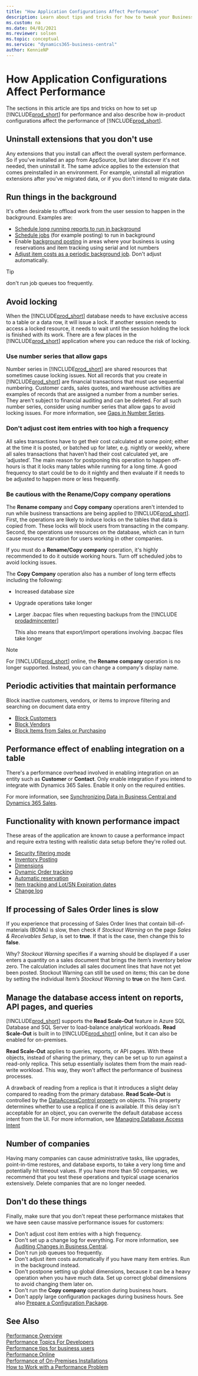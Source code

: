 ```yaml
---
title: "How Application Configurations Affect Performance"
description: Learn about tips and tricks for how to tweak your Business Central performance.
ms.custom: na
ms.date: 04/01/2021
ms.reviewer: solsen
ms.topic: conceptual
ms.service: "dynamics365-business-central"
author: KennieNP
---
```


# How Application Configurations Affect Performance

The sections in this article are tips and tricks on how to set up [!INCLUDE[prod_short](../developer/includes/prod_short.md)] for performance and also describe how in-product configurations affect the performance of [!INCLUDE[prod_short](../developer/includes/prod_short.md)].  

## Uninstall extensions that you don't use

Any extensions that you install can affect the overall system performance. So if you've installed an app from AppSource, but later discover it's not needed, then uninstall it. The same advice applies to the extension that comes preinstalled in an environment. For example, uninstall all migration extensions after you've migrated data, or if you don't intend to migrate data.

## Run things in the background

It's often desirable to offload work from the user session to happen in the background. Examples are:

- [Schedule long running reports to run in background](/dynamics365/business-central/ui-work-report#ScheduleReport)
- [Schedule jobs](/dynamics365/business-central/admin-job-queues-schedule-tasks) (for example posting) to run in background
- Enable [background posting](/dynamics365/business-central/ui-batch-posting) in areas where your business is using reservations and item tracking using serial and lot numbers
- [Adjust item costs as a periodic background job](/dynamics365/business-central/finance-adjust-reconcile-inventory-cost-job-queue). Don't adjust automatically. 

> [!TIP]  
> don't run job queues too frequently.

## Avoid locking

When the [!INCLUDE[prod_short](../developer/includes/prod_short.md)] database needs to have exclusive access to a table or a data row, it will issue a lock. If another session needs to access a locked resource, it needs to wait until the session holding the lock is finished with its work. There are a few places in the [!INCLUDE[prod_short](../developer/includes/prod_short.md)] application where you can reduce the risk of locking. 

### Use number series that allow gaps

Number series in [!INCLUDE[prod_short](../developer/includes/prod_short.md)] are shared resources that sometimes cause locking issues. Not all records that you create in [!INCLUDE[prod_short](../developer/includes/prod_short.md)] are financial transactions that must use sequential numbering. Customer cards, sales quotes, and warehouse activities are examples of records that are assigned a number from a number series. They aren't subject to financial auditing and can be deleted. For all such number series, consider using number series that allow gaps to avoid locking issues. For more information, see [Gaps in Number Series](/dynamics365/business-central/ui-create-number-series#gaps-in-number-series).

### Don't adjust cost item entries with too high a frequency
All sales transactions have to get their cost calculated at some point; either at the time it is posted, or batched up for later, e.g. nightly or weekly, where all sales transactions that haven’t had their cost calculated yet, are ‘adjusted’. The main reason for postponing this operation to happen off-hours is that it locks many tables while running for a long time. A good frequency to start could be to do it nightly and then evaluate if it needs to be adjusted to happen more or less frequently.

### Be cautious with the **Rename/Copy company** operations

The **Rename company** and **Copy company** operations aren't intended to run while business transactions are being applied to [!INCLUDE[prod_short](../developer/includes/prod_short.md)]. First, the operations are likely to induce locks on the tables that data is copied from. These locks will block users from transacting in the company. Second, the operations use resources on the database, which can in turn cause resource starvation for users working in other companies.  

If you must do a **Rename/Copy company** operation, it's highly recommended to do it outside working hours. Turn off scheduled jobs to avoid locking issues.

The **Copy Company** operation also has a number of long term effects including the following:

- Increased database size
- Upgrade operations take longer
- Larger .bacpac files when requesting backups from the [!INCLUDE [prodadmincenter](../developer/includes/prodadmincenter.md)]

    This also means that export/import operations involving .bacpac files take longer

> [!NOTE]
> For [!INCLUDE[prod_short](../developer/includes/prod_short.md)] online, the **Rename company** operation is no longer supported. Instead, you can change a company's display name.

## Periodic activities that maintain performance

Block inactive customers, vendors, or items to improve filtering and searching on document data entry

- [Block Customers](/dynamics365/business-central/receivables-how-block-customers)  
- [Block Vendors](/dynamics365/business-central/payables-how-block-vendors)  
- [Block Items from Sales or Purchasing](/dynamics365/business-central/inventory-how-block-items)  

## Performance effect of enabling integration on a table

There's a performance overhead involved in enabling integration on an entity such as **Customer** or **Contact**. Only enable integration if you intend to integrate with Dynamics 365 Sales. Enable it only on the required entities. 

For more information, see [Synchronizing Data in Business Central and Dynamics 365 Sales](/dynamics365/business-central/admin-synchronizing-business-central-and-sales). <!-- change with CDS integration in spring 2020 -->

## Functionality with known performance impact

These areas of the application are known to cause a performance impact and require extra testing with realistic data setup before they're rolled out. 

- [Security filtering mode](../security/security-filters.md#PerformanceImpact)  
- [Inventory Posting](/dynamics365/business-central/design-details-inventory-posting)  
- [Dimensions](/dynamics365/business-central/finance-dimensions)  
- [Dynamic Order tracking](/dynamics365/business-central/design-details-reservation-order-tracking-and-action-messaging)  
- [Automatic reservation](/dynamics365/business-central/design-details-reservation-order-tracking-and-action-messaging)  
- [Item tracking and Lot/SN Expiration dates](/dynamics365/business-central/inventory-how-work-item-tracking)  
- [Change log](/dynamics365/business-central/across-log-changes)  

## If processing of Sales Order lines is slow
If you experience that processing of Sales Order lines that contain bill-of-materials (BOMs) is slow, then check if _Stockout Warning_ on the page  _Sales & Receivables Setup_, is set to **true**. If that is the case, then change this to **false**.

Why? 
_Stockout Warning_ specifies if a warning should be displayed if a user enters a quantity on a sales document that brings the item’s inventory below zero. The calculation includes all sales document lines that have not yet been posted. Stockout Warning can still be used on items; this can be done by setting the individual Item’s _Stockout Warning_ to **true** on the Item Card. 

## Manage the database access intent on reports, API pages, and queries

[!INCLUDE[prod_short](../developer/includes/prod_short.md)] supports the **Read Scale-Out** feature in Azure SQL Database and SQL Server to load-balance analytical workloads. **Read Scale-Out** is built in to [!INCLUDE[prod_short](../developer/includes/prod_short.md)] online, but it can also be enabled for on-premises.

**Read Scale-Out** applies to queries, reports, or API pages. With these objects, instead of sharing the primary, they can be set up to run against a read-only replica. This setup essentially isolates them from the main read-write workload. This way, they won't affect the performance of business processes.

A drawback of reading from a replica is that it introduces a slight delay compared to reading from the primary database. **Read Scale-Out** is controlled by the [DataAccessControl property](../developer/properties/devenv-dataaccessintent-property.md) on objects. This property determines whether to use a replica if one is available. If this delay isn't acceptable for an object, you can overwrite the default database access intent from the UI. For more information, see [Managing Database Access Intent](/dynamics365/business-central/admin-data-access-intent)

## Number of companies

Having many companies can cause administrative tasks, like upgrades, point-in-time restores, and database exports, to take a very long time and potentially hit timeout values. If you have more than 50 companies, we recommend that you test these operations and typical usage scenarios extensively. Delete companies that are no longer needed.

## Don't do these things

Finally, make sure that you don't repeat these performance mistakes that we have seen cause massive performance issues for customers:

- Don't adjust cost item entries with a high frequency.
- Don't set up a change log for everything. For more information, see [Auditing Changes in Business Central](/dynamics365/business-central/across-log-changes).  
- Don't run job queues too frequently.
- Don't adjust item costs automatically if you have many item entries. Run in the background instead.  
- Don't postpone setting up global dimensions, because it can be a heavy operation when you have much data. Set up correct global dimensions to avoid changing them later on.
- Don't run the **Copy company** operation during business hours.
- Don't apply large configuration packages during business hours. See also [Prepare a Configuration Package](/dynamics365/business-central/admin-how-to-prepare-a-configuration-package).

## See Also

[Performance Overview](performance-overview.md)  
[Performance Topics For Developers](performance-developer.md)  
[Performance tips for business users](performance-users.md)  
[Performance Online](performance-online.md)  
[Performance of On-Premises Installations](performance-onprem.md)  
[How to Work with a Performance Problem](performance-work-perf-problem.md)  
